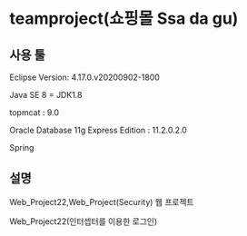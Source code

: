 # teamproject(쇼핑몰 Ssa da gu)

## 사용 툴

Eclipse Version: 4.17.0.v20200902-1800

Java SE 8 = JDK1.8

topmcat : 9.0

Oracle Database 11g Express Edition : 11.2.0.2.0

Spring

## 설명

Web_Project22,Web_Project(Security) 웹 프로젝트

Web_Project22(인터셉터를 이용한 로그인)

